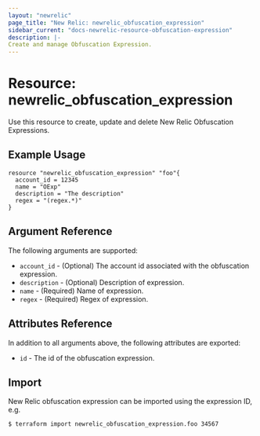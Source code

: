 ```yaml
---
layout: "newrelic"
page_title: "New Relic: newrelic_obfuscation_expression"
sidebar_current: "docs-newrelic-resource-obfuscation-expression"
description: |-
Create and manage Obfuscation Expression.
---
```


# Resource: newrelic\_obfuscation\_expression

Use this resource to create, update and delete New Relic Obfuscation Expressions.


## Example Usage

```hcl
resource "newrelic_obfuscation_expression" "foo"{ 
  account_id = 12345
  name = "OExp"
  description = "The description"
  regex = "(regex.*)"
}
```

## Argument Reference

The following arguments are supported:

* `account_id` - (Optional) The account id associated with the obfuscation expression.
* `description` - (Optional) Description of expression.
* `name` - (Required) Name of expression.
* `regex` - (Required) Regex of expression.

## Attributes Reference

In addition to all arguments above, the following attributes are exported:

* `id` - The id of the obfuscation expression.

## Import

New Relic obfuscation expression can be imported using the expression ID, e.g.

```bash
$ terraform import newrelic_obfuscation_expression.foo 34567
```